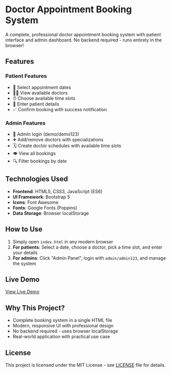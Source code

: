# Doctor Appointment Booking System

A complete, professional doctor appointment booking system with patient interface and admin dashboard. 
No backend required - runs entirely in the browser!

## Features

### Patient Features
- 📅 Select appointment dates
- 👨‍⚕️ View available doctors
- ⏰ Choose available time slots
- 📝 Enter patient details
- ✅ Confirm booking with success notification

### Admin Features
- 👤 Admin login (demo/demo123)
- ➕ Add/remove doctors with specializations
- 🗓️ Create doctor schedules with available time slots
- 👁️ View all bookings
- 🔍 Filter bookings by date

## Technologies Used
- **Frontend**: HTML5, CSS3, JavaScript (ES6)
- **UI Framework**: Bootstrap 5
- **Icons**: Font Awesome
- **Fonts**: Google Fonts (Poppins)
- **Data Storage**: Browser localStorage

## How to Use
1. Simply open `index.html` in any modern browser
2. **For patients**: Select a date, choose a doctor, pick a time slot, and enter your details
3. **For admins**: Click "Admin Panel", login with `admin/admin123`, and manage the system

## Live Demo
[View Live Demo](https://doctorbookingweb.netlify.app/)


## Why This Project?
- Complete booking system in a single HTML file
- Modern, responsive UI with professional design
- No backend required - uses browser localStorage
- Real-world application with practical use case

## License
This project is licensed under the MIT License - see [LICENSE](LICENSE) file for details.

